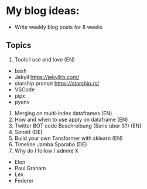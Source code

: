 # My blog ideas:

- Write weekly blog posts for 8 weeks

## Topics

1. Tools I use and love (EN)
  - bash
  - Jekyll https://jekyllrb.com/
  - starship prompt https://starship.rs/
  - VSCode
  - pipx
  - pyenv
1. Merging on multi-index dataframes (EN)
1. How and when to use apply on dataframe (EN)
1. Twitter BOT code Beschreibung (Serie über 3?) (EN)
1. Sonett (DE)
1. Build your own Tansformer with sklearn (EN)
1. Timeline Jamba Sparabo (DE)
1. Why do I follow / admire X
  - Elon
  - Paul Graham
  - Lex
  - Federer
